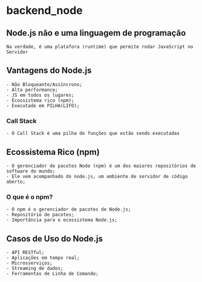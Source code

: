# backend_node

## Node.js não e uma linguagem de programação
    Na verdade, é uma platafora (runtime) que permite rodar JavaScript no Servidor

## Vantagens do Node.js
    - Não Bloqueante/Assíncrono;
    - Alta performance;
    - JS em todos os lugares;
    - Ecossistema rico (npm);
    - Executado em PILHA(LIFO);

### Call Stack
    - O Call Stack é uma pilha de funções que estão sendo executadas       

## Ecossistema Rico (npm)
    - O gerenciador de pacotes Node (npm) é um dos maiores repositórios de software do mundo;
    - Ele vem acompanhado do node.js, um ambiente de servidor de código aberto;

### O que é o npm?
    - O npm é o gerenciador de pacotes de Node.js;
    - Repositório de pacotes;
    - Importância para o ecossistema Node.js;

## Casos de Uso do Node.js
    - API RESTful;
    - Aplicações em tempo real;
    - Microsserviços;
    - Streaming de dados;
    - Ferramentas de Linha de Comando;